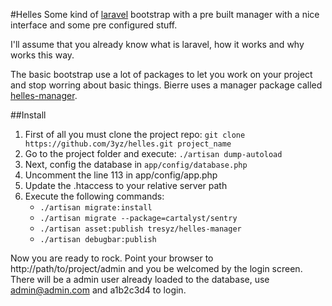 #Helles
Some kind of [laravel](http://www.laravel.com) bootstrap with a pre built manager with a nice interface and some pre configured stuff. 

I'll assume that you already know what is laravel, how it works and why works this way.

The basic bootstrap use a lot of packages to let you work on your project and stop worring about basic things. Bierre uses a manager package called [helles-manager](https://github.com/3yz/helles-manager). 

##Install
1. First of all you must clone the project repo: `git clone https://github.com/3yz/helles.git project_name`
2. Go to the project folder and execute: `./artisan dump-autoload` 
3. Next, config the database in `app/config/database.php`
4. Uncomment the line 113 in app/config/app.php
5. Update the .htaccess to your relative server path 
6. Execute the following commands: 
   - `./artisan migrate:install`
   - `./artisan migrate --package=cartalyst/sentry`
   - `./artisan asset:publish tresyz/helles-manager`
   - `./artisan debugbar:publish`
   
Now you are ready to rock. Point your browser to http://path/to/project/admin and you be welcomed by the login screen.
There will be a admin user already loaded to the database, use admin@admin.com and a1b2c3d4 to login.